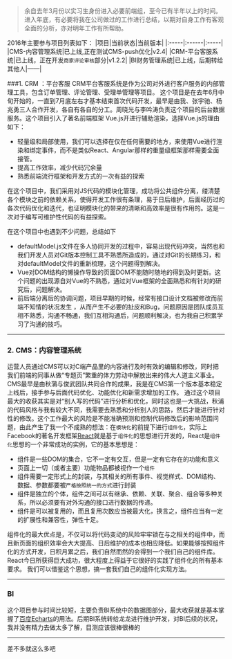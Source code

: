 > 余自去年3月份以实习生身份进入必要前端组，至今已有半年以上的时间。进入年底，有必要将我在公司做过的工作进行总结，以期对自身工作有客观全面的分析，亦对明年工作有所帮助。

2016年主要参与项目列表如下：
|项目|当前状态|当前版本|
|:-----|:------|:-----|
|CMS-内容管理系统|已上线,正在测试CMS-push优化|v2.4|
|CRM-平台客服系统|已上线，正在开发`商家评论审核`部分|v1.2.2|
|BI财务管理系统|已上线，后期转给其他人|——|

###1. CRM ：平台客服
CRM平台客服系统是作为公司对外进行客户服务的内部管理工具，包含订单管理、评论管理、受理单管理等项目。
这个项目是在去年6月中旬开始的，一直到7月底左右才基本结束首次代码开发，最早是由我、张宇驰、杨兆勇三人合作开发，各自有各自的分工。周晓光与李吟涛负责这个项目的后台数据服务。这个项目引入了著名前端框架 Vue.js开进行辅助渲染，选择Vue.js的理由如下：
- 轻量级和局部使用，我们可以选择在仅在任何需要的地方，来使用Vue进行渲染和绑定事件，而不是类似React、Angular那样的重量级框架那样需要全面接管。
- 提高工作效率，减少代码冗余量
- 熟悉前端流行框架和开发方式的一次有益的探索

在这个项目中，我们采用对JS代码的模块化管理，成功将公共组件分离，缕清楚各个模块之前的依赖关系，使得开发工作很有条理，易于日后维护，后面经历过的各次代码优化和迭代，也证明模块化的带来的清晰和高效率是很有作用的。这是一次对于编写可维护性代码的有益探索。

在这个项目中也遇到不少问题，总结如下
- defaultModel.js文件在多人协同开发的过程中，容易出现代码冲突，当然也和我们开发人员对Git版本控制工具不熟悉所造成的，通过对Git的长期练习，和对defaultModel文件的重新梳理，这个问题得到解决。
- Vue对DOM结构的懒操作导致的页面DOM不能随时随地的得到及时更新。这个问题的出现源自对Vue的不熟悉，通过对Vue框架的全面熟悉和有针对的研究后，问题解决。
- 前后端分离后的协调问题，项目早期的时候，经常有接口设计文档被修改而前端不知情的状况发生 ，从而产生不必要的扯皮和Bug，问题原因是团队成员互相不熟悉，沟通不畅通，我们互相沟通后，问题顺利解决，也为我自己积累学习了沟通的技巧。

----------------------

### 2. CMS：内容管理系统
运营人员通过CMS可以对C端产品里的内容进行及时有效的编辑和修改，同时把我们前端的同事从做“专题页”繁重的体力劳动中解放出来的伟大人道主义事业。
CMS最早是由秋蒲与俊武团队共同合作的成果，我是在CMS第一个版本基本稳定上线后，接手参与后面代码优化、功能优化和新需求增加的工作。
通过这个项目最大的收获其实是对“别人写的代码”进行分析和优化，同时这也是一大挑战，秋浦的代码风格与我有较大不同，我需要去熟悉和分析别人的思路，然后才能进行针对性的修改。这个工作最大的风险是不能准确预测和控制代码修改后的影响范围问题，由此产生了我一个不成熟的想法：在`模块化`的前提下进行`组件化`，实际上Facebook的著名开发框架[React](https://facebook.github.io/react/docs/hello-world.html)就是基于`组件化`的思想进行开发的，React是`组件化`思想的一个非常成功的实例，它的基本思想是：

- 组件是一些DOM的集合，它不一定有交互，但是一定有它存在的功能和意义
- 页面上一切（或者主要）功能物品都被视作一个`组件`
- 组件需要一定形式上的封装，与其相关的所有事件、视觉样式、DOM结构、数据、参数都要被`严格按照统一的方式`进行封装
- 组件是独立的个体，组件之间可以有继承、依赖、关联、聚合、组合等多种关系，所以必须要有对外沟通的接口进行数据的传递。
- 组件是可以被复用的，而且复用次数应当被最大化，换言之，组件应当有一定的扩展性和兼容性，弹性十足。


组件化的最大优点是，不仅可以将代码变动的风险牢牢锁在与之相关的组件中，而且新页面的组织效率会大大提高、日后维护的成本也相应降低。如果能够按照组件化的方式开发，日积月累之后，我们自然而然的会得到一个我们自己的组件库。
React今日所获得巨大成功，很大程度上得益于它很好的实践了组件化的所有基本要求。
我们可以借鉴这个思想，搞一套我们自己的组件化实现方法。

---------------
### BI
这个项目参与时间比较短，主要负责BI系统中的数据图部分，最大收获就是基本掌握了[百度Echarts](http://echarts.baidu.com/)的用法。后期BI系统转给龙龙进行维护开发，对BI后续的状况，我并没有精力去做太多了解，目测应该很棒很棒的

-------------
差不多就这么多吧

